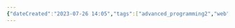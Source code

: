 ```yaml
---
{"dateCreated":"2023-07-26 14:05","tags":["advanced_programming2","web"],"pageDirection":"rtl","dg-publish":true,"permalink":"/computer-science/programming-concepts/react/","dgPassFrontmatter":true}
---
```


